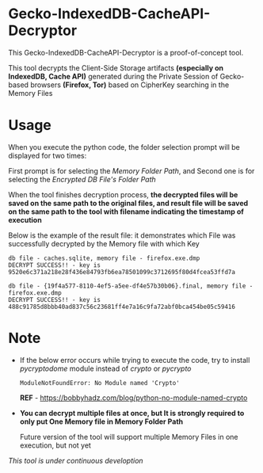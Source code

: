 # Gecko-IndexedDB-CacheAPI-Decryptor
This Gecko-IndexedDB-CacheAPI-Decryptor is a proof-of-concept tool. 

This tool decrypts the Client-Side Storage artifacts **(especially on IndexedDB, Cache API)** generated during the Private Session of Gecko-based browsers **(Firefox, Tor)** based on CipherKey searching in the Memory Files

# Usage
When you execute the python code, the folder selection prompt will be displayed for two times:

First prompt is for selecting the *Memory Folder Path*, and Second one is for selecting the *Encrypted DB File's Folder Path*

When the tool finishes decryption process, **the decrypted files will be saved on the same path to the original files, and result file will be saved on the same path to the tool with filename indicating the timestamp of execution**

Below is the example of the result file: it demonstrates which File was successfully decrypted by the Memory file with which Key

```plaintext
db file - caches.sqlite, memory file - firefox.exe.dmp
DECRYPT SUCCESS!! - key is 9520e6c371a218e28f436e84793fb6ea78501099c3712695f80d4fcea53ffd7a

db file - {19f4a577-8110-4ef5-a5ee-df4e57b30b06}.final, memory file - firefox.exe.dmp
DECRYPT SUCCESS!! - key is 488c91785d8bbb40ad837c56c23681ff4e7a16c9fa72abf0bca454be05c59416
```

# Note
- If the below error occurs while trying to execute the code, try to install *pycryptodome* module instead of *crypto* or *pycrypto* 

  `ModuleNotFoundError: No Module named 'Crypto'`

  **REF** - https://bobbyhadz.com/blog/python-no-module-named-crypto

- **You can decrypt multiple files at once, but It is strongly required to only put One Memory file in Memory Folder Path**

  Future version of the tool will support multiple Memory Files in one execution, but not yet

*This tool is under continuous develoption*
